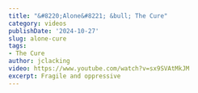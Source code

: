 ```yaml
---
title: "&#8220;Alone&#8221; &bull; The Cure"
category: videos
publishDate: '2024-10-27'
slug: alone-cure
tags:
- The Cure
author: jclacking
video: https://www.youtube.com/watch?v=sx9SVAtMkJM
excerpt: Fragile and oppressive
---
```


